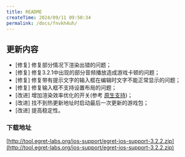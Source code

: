 ```yaml
---
title: README
createTime: 2024/09/11 09:50:34
permalink: /docs/fnvkh4uh/
---
```

## 更新内容

* [修复] 修复部分情况下渲染出错的问题；
* [修复] 修复3.2.1中出现的部分音频播放造成游戏卡顿的问题；
* [修复] 修复带有提示文字的输入框在编辑时文字不能正常显示的问题；
* [修复] 修复输入框不支持设置布局的问题；
* [改进] 增加渲染效率优化的开关(参考 [原生支持](http://developer.egret.com/cn/github/egret-docs/Engine2D/native/other/index.html))；
* [改进] 找不到热更新地址时启动最后一次更新的游戏包；
* [改进] 提高稳定性。

### 下载地址

[http://tool.egret-labs.org/ios-support/egret-ios-support-3.2.2.zip](http://tool.egret-labs.org/ios-support/egret-ios-support-3.2.2.zip)